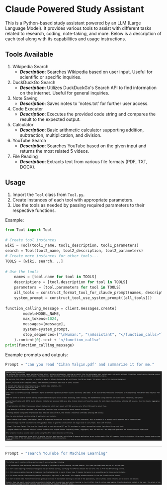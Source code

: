 # Claude Powered Study Assistant

This is a Python-based study assistant powered by an LLM (Large Language Model). It provides various tools to assist with different tasks related to research, coding, note-taking, and more. Below is a description of each tool along with its capabilities and usage instructions.

## Tools Available
1. Wikipedia Search
    * **_Description_**: Searches Wikipedia based on user input. Useful for scientific or specific inquiries.
2. DuckDuckGo Search
    - **_Description_**: Utilizes DuckDuckGo's Search API to find information on the internet. Useful for general inquiries.
3. Note Saving
    - **_Description_**: Saves notes to 'notes.txt' for further user access.
4. Code Executer
    - **_Description_**: Executes the provided code string and compares the result to the expected output.
5. Calculator
    - **_Description_**: Basic arithmetic calculator supporting addition, subtraction, multiplication, and division.
6. YouTube Search
    - **_Description_**: Searches YouTube based on the given input and returns the most related 5 videos.
7. File Reading
    - **_Description_**: Extracts text from various file formats (PDF, TXT, DOCX).

## Usage
1. Import the `Tool` class from `Tool.py`.
2. Create instances of each tool with appropriate parameters.
3. Use the tools as needed by passing required parameters to their respective functions.

Example:
```python
from Tool import Tool

# Create tool instances
wiki = Tool(tool1_name, tool1_description, tool1_parameters)
search = Tool(tool2_name, tool2_description, tool2_parameters)
# Create more instances for other tools...
TOOLS = [wiki, search, ..]

# Use the tools
    names = [tool.name for tool in TOOLS]
    descriptions = [tool.description for tool in TOOLS]
    parameters = [tool.parameters for tool in TOOLS]
    all_tools = construct_format_tool_for_claude_prompt(names, descriptions, parameters)
    system_prompt = construct_tool_use_system_prompt([all_tools]))

function_calling_message = client.messages.create(
        model=MODEL_NAME,
        max_tokens=1024,
        messages=[message],
        system=system_prompt,
        stop_sequences=["\nHuman:", "\nAssistant", "</function_calls>"]
    ).content[0].text + '</function_calls>'
print(function_calling_message)
```

Example prompts and outputs:
```python
Prompt = "can you read 'Cihan Yalçın.pdf' and summarize it for me."
```
![pdf](img/pdf.png)

---

```python
Prompt = "search YouTube for Machine Learning"
```
![pdf](img/yt.png)
